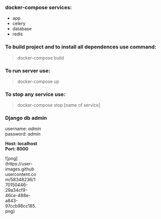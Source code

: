 ### docker-compose services:
+ app
+ celery
+ database
+ redis

### To build project and to install all dependences use command:

>docker-compose build

### To run server use:

>docker-compose up

### To stop any service use:

>docker-compose stop [name of service]

### Django db admin

username: _admin_ <br>
password: _admin_

**Host: localhost**<br>
**Port: 8000**

<div style="width:100"> ![png](https://user-images.githubusercontent.com/58348236/170150446-29a34cf9-46ce-488e-a843-97ccb98cc185.png) </div>
